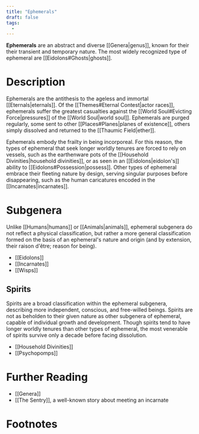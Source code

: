 ```yaml
---
title: "Ephemerals"
draft: false
tags:
  - 
---
```


**Ephemerals** are an abstract and diverse [[Genera|genus]], known for their their transient and temporary nature. The most widely recognized type of ephemeral are [[Eidolons#Ghosts|ghosts]].

# Description
Ephemerals are the antithesis to the ageless and immortal [[Eternals|eternals]]. Of the [[Themes#Eternal Contest|actor races]], ephemerals suffer the greatest casualties against the [[World Soul#Evicting Force|pressures]] of the [[World Soul|world soul]]. Ephemerals are purged regularly, some sent to other [[Places#Planes|planes of existence]], others simply dissolved and returned to the [[Thaumic Field|ether]]. 

Ephemerals embody the frailty in being incorporeal. For this reason, the types of ephemeral that seek longer worldly tenures are forced to rely on vessels, such as the earthenware pots of the [[Household Divinities|household divinities]], or as seen in an [[Eidolons|eidolon's]] ability to [[Eidolons#Possession|possess]]. Other types of ephemeral embrace their fleeting nature by design, serving singular purposes before disappearing, such as the human caricatures encoded in the [[Incarnates|incarnates]].

# Subgenera
Unlike [[Humans|humans]] or [[Animals|animals]], ephemeral subgenera do not reflect a physical classification, but rather a more general classification formed on the basis of an ephemeral's nature and origin (and by extension, their raison d'être; reason for being). 

- [[Eidolons]]
- [[Incarnates]]
- [[Wisps]]

## Spirits
Spirits are a broad classification within the ephemeral subgenera, describing more independent, conscious, and free-willed beings. Spirits are not as beholden to their given nature as other subgenera of ephemeral, capable of individual growth and development. Though spirits tend to have longer worldly tenures than other types of ephemeral, the most venerable of spirits survive only a decade before facing dissolution.

- [[Household Divinities]]
- [[Psychopomps]]

# Further Reading
- [[Genera]]
- [[The Sentry]], a well-known story about meeting an incarnate

# Footnotes